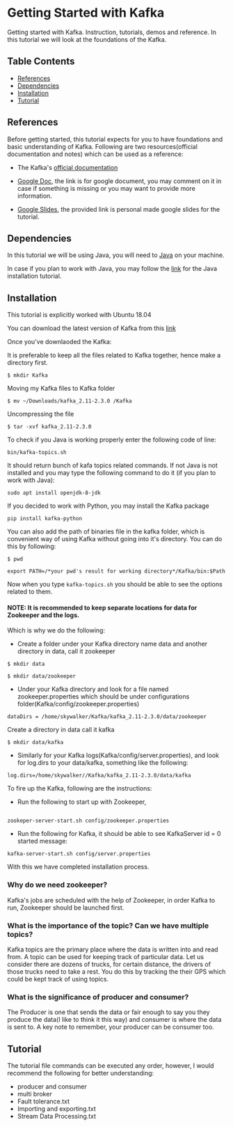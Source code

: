 # Getting Started with Kafka
Getting started with Kafka. Instruction, tutorials, demos and reference. In this tutorial we will look at the foundations of the Kafka.

## Table Contents
- [References](#references)
- [Dependencies](#dependencies)
- [Installation](#installation)
- [Tutorial](#tutorial)


## References

Before getting started, this tutorial expects for you to have foundations and basic understanding of Kafka. Following are two resources(official documentation and notes) which can be used as a reference:

- The Kafka's [official documentation](https://kafka.apache.org/documentation/)

- [Google Doc](https://docs.google.com/document/d/14y4t6O9mbYQwFcNmw3bg_bvxtcLQsa9wfFJLVqAZ_VU/edit?usp=sharing), the link is for google document, you may comment on it in case if something is missing or you may want to provide more information.

- [Google Slides](https://docs.google.com/presentation/d/1q0zKlpdPXW-DoSF4IOLIzk8L4Y3_fYQStqg4c_-9fKg/edit?usp=sharing), the provided link is personal made google slides for the tutorial.


## Dependencies

In this tutorial we will be using Java, you will need to [Java](https://www.oracle.com/technetwork/java/javase/downloads/jdk13-downloads-5672538.html) on your machine.

In case if you plan to work with Java, you may follow the [link](https://www.digitalocean.com/community/tutorials/how-to-install-java-with-apt-on-ubuntu-18-04) for the Java installation tutorial.

## Installation

This tutorial is explicitly worked with Ubuntu 18.04 

You can download the latest version of Kafka from this [link](https://www.apache.org/dyn/closer.cgi?path=/kafka/2.3.0/kafka_2.11-2.3.0.tgz)


Once you've downlaoded the Kafka:

It is preferable to keep all the files related to Kafka together, hence make a directory first.

```
$ mkdir Kafka
```
Moving my Kafka files to Kafka folder

```
$ mv ~/Downloads/kafka_2.11-2.3.0 /Kafka
```

Uncompressing the file

```
$ tar -xvf kafka_2.11-2.3.0
```

To check if you Java is working properly enter the following code of line:

```
bin/kafka-topics.sh
```
It should return bunch of kafa topics related commands. If not Java is not installed and you may type the following command to do it (if you plan to work with Java):

```
sudo apt install openjdk-8-jdk
```

If you decided to work with Python, you may install the Kafka package

```
pip install kafka-python
```


You can also add the path of binaries file in the kafka folder, which is convenient way of using Kafka without going into it's directory. You can do this by following:

```$ pwd```

```
export PATH=/*your pwd's result for working directory*/Kafka/bin:$Path
```
Now when you type ```kafka-topics.sh``` you should be able to see the options related to them. 

#### NOTE: It is recommended to keep separate locations for data for Zookeeper and the logs. 
Which is why we do the following:

- Create a folder under your Kafka directory name data and another directory in data, call it zookeeper 

```
$ mkdir data

$ mkdir data/zookeeper
```

- Under your Kafka directory and look for a file named zookeeper.properties which should be under configurations folder(Kafka/config/zookeeper.properties)

```
dataDirs = /home/skywalker/Kafka/kafka_2.11-2.3.0/data/zookeeper

```

Create a directory in data call it kafka

```
$ mkdir data/kafka
```

- Similarly for your Kafka logs(Kafka/config/server.properties), and look for log.dirs to your data/kafka, something like the following:

```
log.dirs=/home/skywalker//Kafka/kafka_2.11-2.3.0/data/kafka
```

To fire up the Kafka, following are the instructions:

- Run the following to start up with Zookeeper, 
```

zookeper-server-start.sh config/zookeeper.properties 

```

- Run the following for Kafka, it should be able to see KafkaServer id = 0 started message:

```
kafka-server-start.sh config/server.properties
```


With this we have completed installation process. 

### Why do we need zookeeper?

Kafka's jobs are scheduled with the help of Zookeeper, in order Kafka to run, Zookeeper should be launched first.

### What is the importance of the topic? Can we have multiple topics?

Kafka topics are the primary place where the data is written into and read from. A topic can be used for keeping track of particular data. Let us consider there are dozens of trucks, for certain distance, the drivers of those trucks need to take a rest. You do this by tracking the their GPS which could be kept track of using topics.


### What is the significance of producer and consumer?

The Producer is one that sends the data or fair enough to say you they produce the data(I like to think it this way) and consumer is where the data is sent to. A key note to remember, your producer can be consumer too.


## Tutorial

The tutorial file commands can be executed any order, however, I would recommend the following for better understanding:

- producer and consumer
- multi broker
- Fault tolerance.txt
- Importing and exporting.txt
- Stream Data Processing.txt



